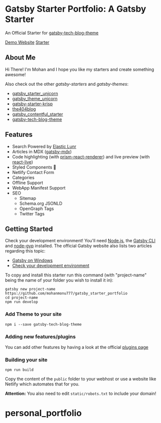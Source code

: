 # Gatsby Starter Portfolio: A Gatsby Starter

An Official Starter for [gatsby-tech-blog-theme](https://github.com/mohanmonu777/gatsby-tech-blog-theme)

[Demo Website](https://minimal-blog.lekoarts.de)
[Starter](https://github.com/LekoArts/gatsby-starter-minimal-blog)

## About Me

Hi There!
I'm Mohan and I hope you like my starters and create something awesome!

Also check out the other _gatsby-starters_ and _gatsby-themes_:

- [gatsby_starter_unicorn](https://github.com/mohanmonu777/gatsby_starter_unicorn)
- [gatsby_theme_unicorn](https://github.com/mohanmonu777/gatsby_theme_unicorn)
- [gatsby-starter-krisp](https://github.com/mohanmonu777/gatsby-starter-krisp)
- [the404blog](https://github.com/mohanmonu777/the404blog)
- [gatsby_contentful_starter](https://github.com/mohanmonu777/gatsby_contentful_starter)
- [gatsby-tech-blog-theme](https://github.com/mohanmonu777/gatsby-tech-blog-theme)

## Features

- Search Powered by [Elastic Lunr](https://www.gatsbyjs.org/packages/@gatsby-contrib/gatsby-plugin-elasticlunr-search)
- Articles in MDX ([gatsby-mdx](https://github.com/ChristopherBiscardi/gatsby-mdx))
- Code highlighting (with [prism-react-renderer](https://github.com/FormidableLabs/prism-react-renderer)) and live preview (with [react-live](https://github.com/FormidableLabs/react-live))
- Styled Components 💅
- Netlify Contact Form
- Categories
- Offline Support
- WebApp Manifest Support
- SEO
  - Sitemap
  - Schema.org JSONLD
  - OpenGraph Tags
  - Twitter Tags

## Getting Started

Check your development environment! You'll need [Node.js](https://nodejs.org/en/), the [Gatsby CLI](https://www.gatsbyjs.org/docs/) and [node-gyp](https://github.com/nodejs/node-gyp#installation) installed. The official Gatsby website also lists two articles regarding this topic:

- [Gatsby on Windows](https://www.gatsbyjs.org/docs/gatsby-on-windows/)
- [Check your development environment](https://www.gatsbyjs.org/tutorial/part-zero/)

To copy and install this starter run this command (with "project-name" being the name of your folder you wish to install it in):

```
gatsby new project-name https://github.com/mohanmonu777/gatsby_starter_portfolio
cd project-name
npm run develop
```

### Add Theme to your site

```
npm i --save gatsby-tech-blog-theme
```

### Adding new features/plugins

You can add other features by having a look at the official [plugins page](https://www.gatsbyjs.org/docs/plugins/)

### Building your site

```
npm run build
```

Copy the content of the `public` folder to your webhost or use a website like Netlify which automates that for you.

**Attention:** You also need to edit `static/robots.txt` to include your domain!
# personal_portfolio
